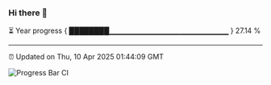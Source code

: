 ### Hi there 👋

⏳ Year progress { ████████▁▁▁▁▁▁▁▁▁▁▁▁▁▁▁▁▁▁▁▁▁▁ } 27.14 %

---

⏰ Updated on Thu, 10 Apr 2025 01:44:09 GMT

![Progress Bar CI](https://github.com/liununu/liununu/workflows/Progress%20Bar%20CI/badge.svg)
